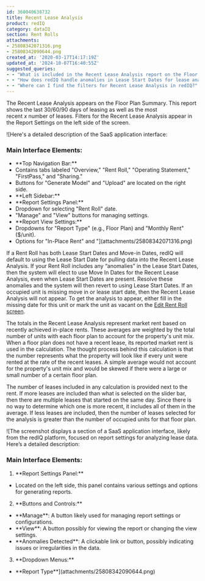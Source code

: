 ```yaml
---
id: 360040638732
title: Recent Lease Analysis
product: redIQ
category: dataIQ
section: Rent Rolls
attachments:
- 25808342071316.png
- 25808342090644.png
created_at: '2020-03-17T14:17:19Z'
updated_at: '2024-10-07T16:40:55Z'
suggested_queries:
- - "What is included in the Recent Lease Analysis report on the Floor Plan Summary?"
- - "How does redIQ handle anomalies in Lease Start Dates for lease analysis?"
- - "Where can I find the filters for Recent Lease Analysis in redIQ?"
---
```

The Recent Lease Analysis appears on the Floor Plan Summary. This report shows the last 30/60/90 days of leasing as well as the most recent *x* number of leases. Filters for the Recent Lease Analysis appear in the Report Settings on the left side of the screen.

![Here's a detailed description of the SaaS application interface:
### Main Interface Elements:
- \*\*Top Navigation Bar:\*\*
- Contains tabs labeled "Overview," "Rent Roll," "Operating Statement," "FirstPass," and "Sharing."
- Buttons for "Generate Model" and "Upload" are located on the right side.
- \*\*Left Sidebar:\*\*
- \*\*Report Settings Panel:\*\*
- Dropdown for selecting "Rent Roll" date.
- "Manage" and "View" buttons for managing settings.
- \*\*Report View Settings:\*\*
- Dropdowns for "Report Type" (e.g., Floor Plan) and "Monthly Rent" ($/unit).
- Options for "In-Place Rent" and "](attachments/25808342071316.png)

If a Rent Roll has both Lease Start Dates and Move-in Dates, redIQ will default to using the Lease Start Date for pulling data into the Recent Lease Analysis. If your Rent Roll includes any “anomalies” in the Lease Start Dates, then the system will elect to use Move In Dates for the Recent Lease Analysis, even when Lease Start Dates are present. Resolve these anomalies and the system will then revert to using Lease Start Dates. If an occupied unit is missing move in or lease start date, then the Recent Lease Analysis will not appear. To get the analysis to appear, either fill in the missing date for this unit or mark the unit as vacant on the [Edit Rent Roll screen](https://rediq.freshdesk.com/support/solutions/articles/5000742265-edit-rent-roll-screen).

The totals in the Recent Lease Analysis represent market rent based on recently achieved in-place rents. These averages are weighted by the total number of units with each floor plan to account for the property's unit mix. When a floor plan does not have a recent lease, its reported market rent is used in the calculation. The thought process behind this calculation is that the number represents what the property will look like if every unit were rented at the rate of the recent leases. A simple average would not account for the property's unit mix and would be skewed if there were a large or small number of a certain floor plan.

The number of leases included in any calculation is provided next to the rent. If more leases are included than what is selected on the slider bar, then there are multiple leases that started on the same day. Since there is no way to determine which one is more recent, it includes all of them in the average. If less leases are included, then the number of leases selected for the analysis is greater than the number of occupied units for that floor plan.

![The screenshot displays a section of a SaaS application interface, likely from the redIQ platform, focused on report settings for analyzing lease data. Here’s a detailed description:
### Main Interface Elements:
1. \*\*Report Settings Panel:\*\*
- Located on the left side, this panel contains various settings and options for generating reports.
2. \*\*Buttons and Controls:\*\*
- \*\*Manage\*\*: A button likely used for managing report settings or configurations.
- \*\*View\*\*: A button possibly for viewing the report or changing the view settings.
- \*\*Anomalies Detected\*\*: A clickable link or button, possibly indicating issues or irregularities in the data.
3. \*\*Dropdown Menus:\*\*
- \*\*Report Type\*\*](attachments/25808342090644.png)